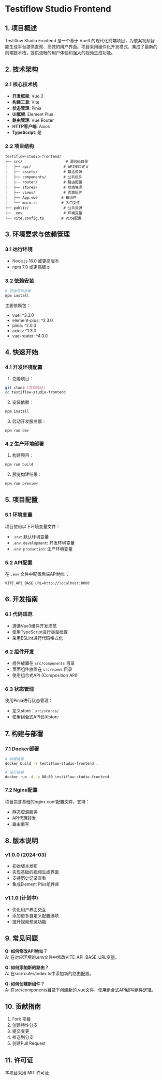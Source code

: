 # Testiflow Studio Frontend

## 1. 项目概述

Testiflow Studio Frontend 是一个基于 Vue3 的现代化前端项目，为依案视频智能生成平台提供直观、高效的用户界面。项目采用组件化开发模式，集成了最新的前端技术栈，提供流畅的用户体验和强大的视频生成功能。

## 2. 技术架构

### 2.1 核心技术栈

- **开发框架**: Vue 3
- **构建工具**: Vite
- **状态管理**: Pinia
- **UI框架**: Element Plus
- **路由管理**: Vue Router
- **HTTP客户端**: Axios
- **TypeScript**: 是

### 2.2 项目结构

```plaintext
testiflow-studio-frontend/
├── src/                    # 源代码目录
│   ├── api/               # API接口定义
│   ├── assets/            # 静态资源
│   ├── components/        # 公共组件
│   ├── router/            # 路由配置
│   ├── stores/            # 状态管理
│   ├── views/             # 页面组件
│   ├── App.vue           # 根组件
│   └── main.ts           # 入口文件
├── public/                # 公共资源
├── .env                   # 环境变量
└── vite.config.ts        # Vite配置
```

## 3. 环境要求与依赖管理

### 3.1 运行环境

- Node.js 16.0 或更高版本
- npm 7.0 或更高版本

### 3.2 依赖安装

```bash
# 安装项目依赖
npm install
```

主要依赖包：
- vue: ^3.3.0
- element-plus: ^2.3.0
- pinia: ^2.0.0
- axios: ^1.3.0
- vue-router: ^4.0.0

## 4. 快速开始

### 4.1 开发环境配置

1. 克隆项目：
```bash
git clone [项目地址]
cd testiflow-studio-frontend
```

2. 安装依赖：
```bash
npm install
```

3. 启动开发服务器：
```bash
npm run dev
```

### 4.2 生产环境部署

1. 构建项目：
```bash
npm run build
```

2. 预览构建结果：
```bash
npm run preview
```

## 5. 项目配置

### 5.1 环境变量

项目使用以下环境变量文件：
- `.env`: 默认环境变量
- `.env.development`: 开发环境变量
- `.env.production`: 生产环境变量

### 5.2 API配置

在 `.env` 文件中配置后端API地址：
```
VITE_API_BASE_URL=http://localhost:8000
```

## 6. 开发指南

### 6.1 代码规范

- 遵循Vue3组件开发规范
- 使用TypeScript进行类型检查
- 采用ESLint进行代码格式化

### 6.2 组件开发

- 组件放置在 `src/components` 目录
- 页面组件放置在 `src/views` 目录
- 使用组合式API (Composition API)

### 6.3 状态管理

使用Pinia进行状态管理：
- 定义store：`src/stores/`
- 使用组合式API访问store

## 7. 构建与部署

### 7.1 Docker部署

```bash
# 构建镜像
docker build -t testiflow-studio-frontend .

# 运行容器
docker run -d -p 80:80 testiflow-studio-frontend
```

### 7.2 Nginx配置

项目包含基础的nginx.conf配置文件，支持：
- 静态资源服务
- API代理转发
- 路由重写

## 8. 版本说明

### v1.0.0 (2024-03)
- 初始版本发布
- 实现基础的视频生成界面
- 支持历史记录查看
- 集成Element Plus组件库

### v1.1.0 (计划中)
- 优化用户界面交互
- 添加更多自定义配置选项
- 提升视频预览功能

## 9. 常见问题

**Q: 如何修改API地址？**  
A: 在对应环境的.env文件中修改VITE_API_BASE_URL变量。

**Q: 如何添加新的路由？**  
A: 在src/router/index.ts中添加新的路由配置。

**Q: 如何创建新组件？**  
A: 在src/components目录下创建新的.vue文件，使用组合式API编写组件逻辑。

## 10. 贡献指南

1. Fork 项目
2. 创建特性分支
3. 提交变更
4. 推送到分支
5. 创建Pull Request

## 11. 许可证

本项目采用 MIT 许可证